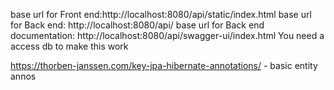base url for Front end:http://localhost:8080/api/static/index.html
base url for Back end: http://localhost:8080/api/
base url for Back end documentation: http://localhost:8080/api/swagger-ui/index.html
You need a access db to make this work

https://thorben-janssen.com/key-jpa-hibernate-annotations/ - basic entity annos